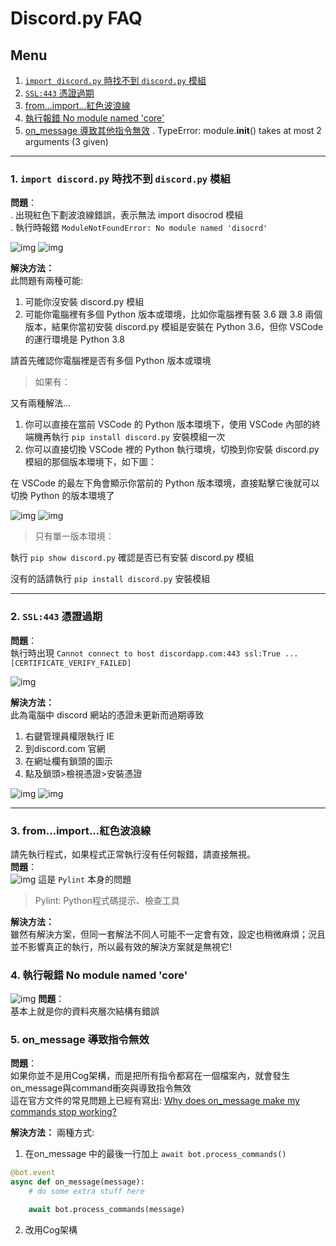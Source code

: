 # Discord.py FAQ

## Menu
1. [`import discord.py` 時找不到 `discord.py` 模組](https://github.com/SHELTER-ZONE/Discord_Bot_FAQ/blob/master/discord.py_FAQ.md#import-discordpy-%E6%99%82%E6%89%BE%E4%B8%8D%E5%88%B0-discordpy-%E6%A8%A1%E7%B5%84)
2. [`SSL:443` 憑證過期](https://github.com/SHELTER-ZONE/Discord_Bot_FAQ/blob/master/discord.py_FAQ.md#ssl443-%E6%86%91%E8%AD%89%E9%81%8E%E6%9C%9F)
3. [from...import...紅色波浪線](https://github.com/SHELTER-ZONE/Discord_Bot_FAQ/blob/master/discord.py_FAQ.md#3-fromimport紅色波浪線)
4. [執行報錯 No module named 'core']()
5. [on_message 導致其他指令無效]()
. TypeError: module.__init__() takes at most 2 arguments (3 given)
---

### 1. `import discord.py` 時找不到 `discord.py` 模組
**問題**：<br>
. 出現紅色下劃波浪線錯誤，表示無法 import disocrod 模組<br>
. 執行時報錯 `ModuleNotFoundError: No module named 'disocrd'`

![img](https://github.com/SHELTER-ZONE/Discord_Bot_FAQ/blob/master/src/cant_import_discord-1.png)
![img](https://github.com/SHELTER-ZONE/Discord_Bot_FAQ/blob/master/src/cant_import_discord-2.png)

**解決方法：**<br>
此問題有兩種可能:
1. 可能你沒安裝 discord.py 模組
2. 可能你電腦裡有多個 Python 版本或環境，比如你電腦裡有裝 3.6 跟 3.8 兩個版本，結果你當初安裝 discord.py 模組是安裝在 Python 3.6，但你 VSCode 的運行環境是 Python 3.8

請首先確認你電腦裡是否有多個 Python 版本或環境

> 如果有：

又有兩種解法...
1. 你可以直接在當前 VSCode 的 Python 版本環境下，使用 VSCode 內部的終端機再執行 `pip install discord.py` 安裝模組一次
2. 你可以直接切換 VSCode 裡的 Python 執行環境，切換到你安裝 discord.py 模組的那個版本環境下，如下圖：

在 VSCode 的最左下角會顯示你當前的 Python 版本環境，直接點擊它後就可以切換 Python 的版本環境了

![img](https://github.com/SHELTER-ZONE/Discord_Bot_FAQ/blob/master/src/cant_import_discord-3.png)
![img](https://github.com/SHELTER-ZONE/Discord_Bot_FAQ/blob/master/src/cant_import_discord-4.png)

> 只有單一版本環境：

執行 `pip show discord.py` 確認是否已有安裝 discord.py 模組

沒有的話請執行 `pip install discord.py` 安裝模組

---

### 2. `SSL:443` 憑證過期
**問題**：  
執行時出現 `Cannot connect to host discordapp.com:443 ssl:True ... [CERTIFICATE_VERIFY_FAILED]`

![img](https://github.com/SHELTER-ZONE/Discord_Bot_FAQ/blob/master/src/ssl_443.png?raw=true)

**解決方法：**  
此為電腦中 discord 網站的憑證未更新而過期導致

1. 右鍵管理員權限執行 IE
2. 到discord.com 官網
3. 在網址欄有鎖頭的圖示
4. 點及鎖頭>檢視憑證>安裝憑證

![img](https://github.com/SHELTER-ZONE/Discord_Bot_FAQ/blob/master/src/ssl_443-2.png)
![img](https://github.com/SHELTER-ZONE/Discord_Bot_FAQ/blob/master/src/ssl_443-3.png)

---

### 3. from...import...紅色波浪線
請先執行程式，如果程式正常執行沒有任何報錯，請直接無視。  
**問題**：  
![img](https://github.com/SHELTER-ZONE/Discord_Bot_FAQ/blob/master/src/pylint.png)
這是 `Pylint` 本身的問題
> Pylint: Python程式碼提示、檢查工具

**解決方法：**  
雖然有解決方案，但同一套解法不同人可能不一定會有效，設定也稍微麻煩；況且並不影響真正的執行，所以最有效的解決方案就是無視它!

### 4. 執行報錯 No module named 'core'
![img](https://github.com/SHELTER-ZONE/Discord_Bot_FAQ/blob/master/src/noNamedCore.png)
**問題**：  
基本上就是你的資料夾層次結構有錯誤

### 5. on_message 導致指令無效
**問題**：  
如果你並不是用Cog架構，而是把所有指令都寫在一個檔案內，就會發生on_message與command衝突與導致指令無效  
這在官方文件的常見問題上已經有寫出:
[Why does on_message make my commands stop working?](https://discordpy.readthedocs.io/en/latest/faq.html?highlight=on_message#why-does-on-message-make-my-commands-stop-working)

**解決方法：**
兩種方式:
1. 在on_message 中的最後一行加上 `await bot.process_commands()`
```python
@bot.event
async def on_message(message):
    # do some extra stuff here

    await bot.process_commands(message)
```

2. 改用Cog架構

